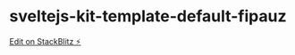 # sveltejs-kit-template-default-fipauz

[Edit on StackBlitz ⚡️](https://stackblitz.com/edit/sveltejs-kit-template-default-fipauz)